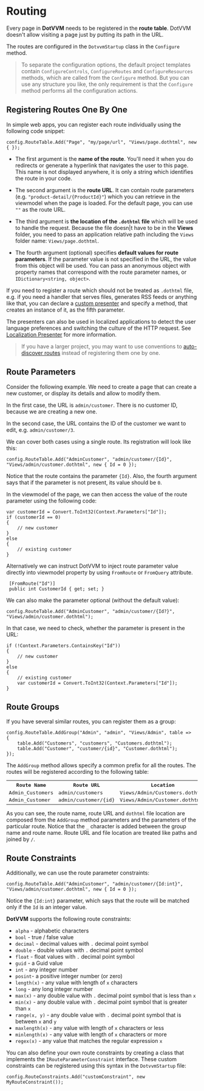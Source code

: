 # Routing

Every page in **DotVVM** needs to be registered in the **route table**. DotVVM doesn't allow visiting a page just by putting its path in the URL. 

The routes are configured in the `DotvvmStartup` class in the `Configure` method.

> To separate the configuration options, the default project templates contain  `ConfigureControls`, `ConfigureRoutes` and `ConfigureResources` methods, which are called from the `Configure` method. But you can use any structure you like, the only requirement is that the `Configure` method performs all the configuration actions.


## Registering Routes One By One

In simple web apps, you can register each route individually using the following code snippet:

```CSHARP
config.RouteTable.Add("Page", "my/page/url", "Views/page.dothtml", new { });
```

+ The first argument is the **name of the route**. You'll need it when you do redirects or generate a hyperlink that navigates the user to this page. This name is not displayed anywhere, it is only a string which identifies the route in your code.

+ The second argument is the **route URL**. It can contain route parameters (e.g. `"product-detail/{ProductId}"`) which you can retrieve in the viewmodel when the page is loaded. For the default page, you can use `""` as the route URL. 

+ The third argument is **the location of the `.dothtml` file** which will be used to handle the request.
Because the file doesn|t have to be in the **Views** folder, you need to pass an application relative path including the `Views` folder name: `Views/page.dothtml`.

+ The fourth argument (optional) specifies **default values for route parameters**. If the parameter value is not specified in the URL, the value from this object will be used.
You can pass an anonymous object with property names that correspond with the route parameter names, or `IDictionary<string, object>`. 

If you need to register a route which should not be treated as `.dothtml` file, e.g. if you need a handler that serves files, generates RSS feeds or anything like that, you can
declare a [custom presenter](/docs/tutorials/advanced-custom-presenters/{branch}) and specify a method, that creates an instance of it, as the fifth parameter.

The presenters can also be used in localized applications to detect the user language preferences and switching the culture of the HTTP request. See [Localization Presenter](/docs/tutorials/advanced-localization-presenter/{branch}) for more information.

> If you have a larger project, you may want to use conventions to [auto-discover routes](/docs/tutorials/advanced-route-autodiscovery/{branch}) instead of registering them one by one.  

## Route Parameters

Consider the following example. We need to create a page that can create a new customer, or display its details and allow to modify them.

In the first case, the URL is `admin/customer`. There is no customer ID, because we are creating a new one. 

In the second case, the URL contains the ID of the customer we want to edit, e.g. `admin/customer/3`. 

We can cover both cases using a single route. Its registration will look like this:

```CSHARP
config.RouteTable.Add("AdminCustomer", "admin/customer/{Id}", "Views/admin/customer.dothtml", new { Id = 0 });
```

Notice that the route contains the parameter `{Id}`. Also, the fourth argument says that if the parameter is not present, its value should be `0`. 

In the viewmodel of the page, we can then access the value of the route parameter using the following code:

```CSHARP
var customerId = Convert.ToInt32(Context.Parameters["Id"]);
if (customerId == 0) 
{
    // new customer
} 
else 
{
    // existing customer
}
```

Alternatively we can instruct DotVVM to inject route parameter value directly into viewmodel property by using `FromRoute` or `FromQuery` attribute.

```CSHARP
 [FromRoute("Id")]
 public int CustomerId { get; set; }
```

We can also make the parameter optional (without the default value):

```CSHARP
config.RouteTable.Add("AdminCustomer", "admin/customer/{Id?}", "Views/admin/customer.dothtml");
```

In that case, we need to check, whether the parameter is present in the URL:

```CSHARP
if (!Context.Parameters.ContainsKey("Id")) 
{
    // new customer
}
else 
{
    // existing customer
    var customerId = Convert.ToInt32(Context.Parameters["Id"]);
}
```

## Route Groups

If you have several similar routes, you can register them as a group:

```CSHARP
config.RouteTable.AddGroup("Admin", "admin", "Views/Admin", table =>
{
    table.Add("Customers", "customers", "Customers.dothtml");
    table.Add("Customer", "customer/{id}", "Customer.dothtml");
});
```

The `AddGroup` method allows specify a common prefix for all the routes. The routes will be registered according to the following table:

<table class="table table-condensed" style="font-family: monospace">
    <tr>
        <th>Route Name</th>
        <th>Route URL</th>
        <th>Location</th>
    </tr>
    <tr>
        <td>Admin_Customers</td>
        <td>admin/customers</td>
        <td>Views/Admin/Customers.dothtml</td>
    </tr>
    <tr>
        <td>Admin_Customer</td>
        <td>admin/customer/{id}</td>
        <td>Views/Admin/Customer.dothtml</td>
    </tr>
</table>

As you can see, the route name, route URL and `dothtml` file location are composed from the `AddGroup` method parameters and the parameters of the particular route. Notice that the `_` character is added between the group name and route name. Route URL and file location are treated like paths and joined by `/`.


<a id="ref-constraints"></a>

## Route Constraints

Additionally, we can use the route parameter constraints:

```CSHARP
config.RouteTable.Add("AdminCustomer", "admin/customer/{Id:int}", "Views/admin/customer.dothtml", new { Id = 0 });
```

Notice the `{Id:int}` parameter, which says that the route will be matched only if the `Id` is an integer value.

**DotVVM** supports the following route constraints:

* `alpha` - alphabetic characters
* `bool` - true / false value
* `decimal` - decimal values with `.` decimal point symbol
* `double` - double values with `.` decimal point symbol
* `float` - float values with `.` decimal point symbol
* `guid` - a Guid value
* `int` - any integer number
* `posint`- a positive integer number (or zero)
* `length(x)` - any value with length of `x` characters
* `long` - any long integer number
* `max(x)` - any double value with `.` decimal point symbol that is less than `x`
* `min(x)` - any double value with `.` decimal point symbol that is greater than `x`
* `range(x, y)` - any double value with `.` decimal point symbol that is between `x` and `y`
* `maxlength(x)` - any value with length of `x` characters or less
* `minlength(x)` - any value with length of `x` characters or more
* `regex(x)` - any value that matches the regular expression `x`

You can also define your own route constraints by creating a class that implements the `IRouteParameterConstraint` interface. 
These custom constraints can be registered using this syntax in the `DotvvmStartup` file:

```CSHARP
config.RouteConstraints.Add("customConstraint", new MyRouteConstraint());
```
 
